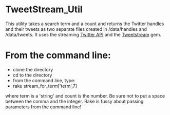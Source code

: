 TweetStream_Util
====================

This utility takes a search term and a count and returns the Twitter handles and their tweets as two separate files created in /data/handles and /data/tweets. It uses the streaming [Twitter API](https://dev.twitter.com/docs/api/streaming) and the [Tweetstream](https://github.com/tweetstream/tweetstream) gem.


From the command line:
====================

- clone the directory
- cd to the directory
- from the command line, type: 
- 
  rake stream_for_term['term',7]

where term is a 'string' and count is the number. Be sure not to put a space between the comma and the integer. 
Rake is fussy about passing parameters from the command line!
